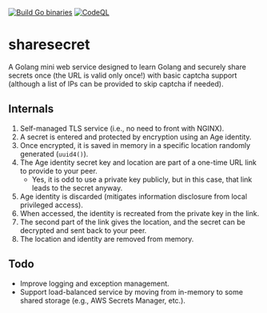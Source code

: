 [![Build Go binaries](https://github.com/sourcefrenchy/sharesecret/actions/workflows/release.yaml/badge.svg)](https://github.com/sourcefrenchy/sharesecret/actions/workflows/release.yaml)
[![CodeQL](https://github.com/sourcefrenchy/sharesecret/actions/workflows/codeql-analysis.yml/badge.svg)](https://github.com/sourcefrenchy/sharesecret/actions/workflows/codeql-analysis.yml)

# sharesecret
A Golang mini web service designed to learn Golang and securely share secrets once (the URL is valid only once!) with basic captcha support (although a list of IPs can be provided to skip captcha if needed).

## Internals
1. Self-managed TLS service (i.e., no need to front with NGINX).
2. A secret is entered and protected by encryption using an Age identity.
3. Once encrypted, it is saved in memory in a specific location randomly generated (`uuid4()`).
4. The Age identity secret key and location are part of a one-time URL link to provide to your peer.
    * Yes, it is odd to use a private key publicly, but in this case, that link leads to the secret anyway.
5. Age identity is discarded (mitigates information disclosure from local privileged access).
6. When accessed, the identity is recreated from the private key in the link.
7. The second part of the link gives the location, and the secret can be decrypted and sent back to your peer.
8. The location and identity are removed from memory.

## Todo
* Improve logging and exception management.
* Support load-balanced service by moving from in-memory to some shared storage (e.g., AWS Secrets Manager, etc.).

